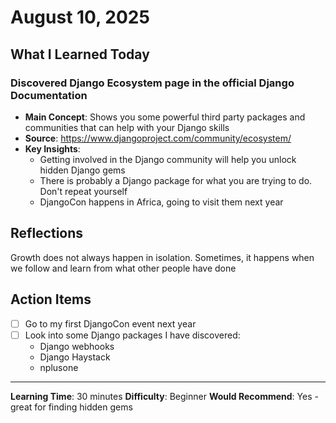# August 10, 2025

## What I Learned Today

### Discovered Django Ecosystem page in the official Django Documentation
- **Main Concept**: Shows you some powerful third party packages and communities that can help with your Django skills
- **Source**: https://www.djangoproject.com/community/ecosystem/
- **Key Insights**:
  - Getting involved in the Django community will help you unlock hidden Django gems
  - There is probably a Django package for what you are trying to do. Don't repeat yourself
  - DjangoCon happens in Africa, going to visit them next year

## Reflections

Growth does not always happen in isolation. Sometimes, it happens when we follow and learn from what other people have done

## Action Items

- [ ] Go to my first DjangoCon event next year
- [ ] Look into some Django packages I have discovered:
  - Django webhooks
  - Django Haystack
  - nplusone

---
**Learning Time**: 30 minutes
**Difficulty**: Beginner
**Would Recommend**: Yes - great for finding hidden gems